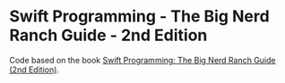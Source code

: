 # Swift Programming - The Big Nerd Ranch Guide - 2nd Edition

Code based on the book [Swift Programming: The Big Nerd Ranch Guide (2nd Edition)](https://www.amazon.com/Swift-Programming-Ranch-Guide-Guides/dp/013461061X?SubscriptionId=0K1019RWK8CNM7CNZV82&tag=0a0-20&linkCode=xm2&camp=2025&creative=165953&creativeASIN=013461061X).
